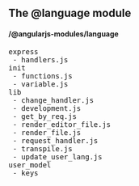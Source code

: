 ## The @language module
#### /@angularjs-modules/language
<pre>
express
 - handlers.js
init
 - functions.js
 - variable.js
lib
 - change_handler.js
 - development.js
 - get_by_req.js
 - render_editor_file.js
 - render_file.js
 - request_handler.js
 - transpile.js
 - update_user_lang.js
user_model
 - keys
</pre>

